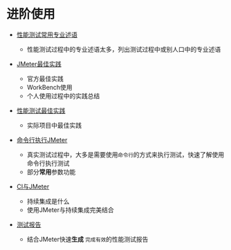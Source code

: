 # 进阶使用

- [性能测试常用专业述语](性能测试常用专业述语.md)

  - 性能测试过程中的专业述语太多，列出测试过程中或别人口中的专业述语

- [JMeter最佳实践](JMeter最佳实践.md)

  - 官方最佳实践
  - WorkBench使用
  - 个人使用过程中的实践总结

- [性能测试最佳实践](性能测试最佳实践.md)

  - 实际项目中最佳实践

- [命令行执行JMeter](命令行执行JMeter.md)

  - 真实测试过程中，大多是需要使用`命令行`的方式来执行测试，快速了解使用命令行执行测试
  - 部分**常用**参数功能

- [CI与JMeter](CI与JMeter.md)

  - 持续集成是什么
  - 使用JMeter与持续集成完美结合

- [测试报告](测试报告.md)

  - 结合JMeter快速**生成** `完成有效`的性能测试报告
